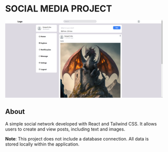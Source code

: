 # SOCIAL MEDIA PROJECT

![Social Media](public/social-media.png)

## About

A simple social network developed with React and Tailwind CSS. It allows users to create and view posts, including text and images.

**Note**: This project does not include a database connection. All data is stored locally within the application.
